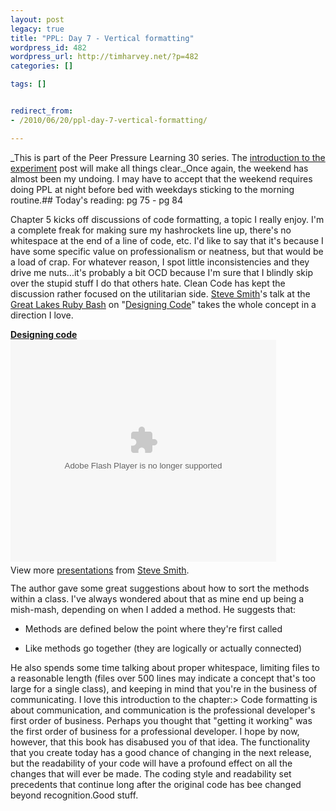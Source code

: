 ```yaml
---
layout: post
legacy: true
title: "PPL: Day 7 - Vertical formatting"
wordpress_id: 482
wordpress_url: http://timharvey.net/?p=482
categories: []

tags: []


redirect_from:
- /2010/06/20/ppl-day-7-vertical-formatting/

---
```

_This is part of the Peer Pressure Learning 30 series. The [introduction to the experiment](/2010/06/11/peer-pressure-learning-experiment/) post will make all things clear._Once again, the weekend has almost been my undoing. I may have to accept that the weekend requires doing PPL at night before bed with weekdays sticking to the morning routine.## Today's reading: pg 75 - pg 84

Chapter 5 kicks off discussions of code formatting, a topic I really enjoy. I'm a complete freak for making sure my hashrockets line up, there's no whitespace at the end of a line of code, etc. I'd like to say that it's because I have some specific value on professionalism or neatness, but that would be a load of crap. For whatever reason, I spot little inconsistencies and they drive me nuts...it's probably a bit OCD because I'm sure that I blindly skip over the stupid stuff I do that others hate. Clean Code has kept the discussion rather focused on the utilitarian side. [Steve Smith](http://twitter.com/orderedlist)'s talk at the [Great Lakes Ruby Bash](http://greatlakesrubybash.com/) on "[Designing Code](http://www.slideshare.net/orderedlist/designing-code)" takes the whole concept in a direction I love.<div style="width:425px" id="__ss_3758673">**[Designing code](http://www.slideshare.net/orderedlist/designing-code "Designing code")**<object id="__sse3758673" width="425" height="355"><param name="movie" value="http://static.slidesharecdn.com/swf/ssplayer2.swf?doc=designingcode-100417085231-phpapp01&stripped_title=designing-code" /><param name="allowFullScreen" value="true" /><param name="allowScriptAccess" value="always" /><embed name="__sse3758673" src="http://static.slidesharecdn.com/swf/ssplayer2.swf?doc=designingcode-100417085231-phpapp01&stripped_title=designing-code" type="application/x-shockwave-flash" allowscriptaccess="always" allowfullscreen="true" width="425" height="355"></embed></object><div style="padding:5px 0 12px">View more [presentations](http://www.slideshare.net/) from [Steve Smith](http://www.slideshare.net/orderedlist).</div></div>The author gave some great suggestions about how to sort the methods within a class. I've always wondered about that as mine end up being a mish-mash, depending on when I added a method. He suggests that:

- Methods are defined below the point where they're first called

- Like methods go together (they are logically or actually connected)

He also spends some time talking about proper whitespace, limiting files to a reasonable length (files over 500 lines may indicate a concept that's too large for a single class), and keeping in mind that you're in the business of communicating. I love this introduction to the chapter:> Code formatting is about communication, and communication is the professional developer's first order of business. Perhaps you thought that "getting it working" was the first order of business for a professional developer. I hope by now, however, that this book has disabused you of that idea. The functionality that you create today has a good chance of changing in the next release, but the readability of your code will have a profound effect on all the changes that will ever be made. The coding style and readability set precedents that continue long after the original code has bee changed beyond recognition.Good stuff.
